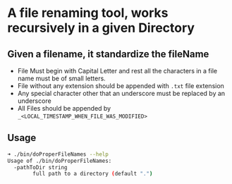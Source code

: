 # A file renaming tool, works recursively in a given Directory

## Given a filename, it standardize the fileName

- File Must begin with Capital Letter and rest all the characters in a file name must be of small letters.
- File without any extension should be appended with `.txt` file extension
- Any special character other that an underscore must be replaced by an underscore
- All Files should be appended by `_<LOCAL_TIMESTAMP_WHEN_FILE_WAS_MODIFIED>`

## Usage

```bash
➜ ./bin/doProperFileNames --help
Usage of ./bin/doProperFileNames:
  -pathToDir string
        full path to a directory (default ".")
```
